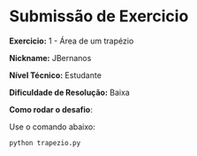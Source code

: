 # Submissão de Exercicio

**Exercicio:** 1 - Área de um trapézio

**Nickname:** JBernanos

**Nível Técnico:** Estudante

**Dificuldade de Resolução:** Baixa

**Como rodar o desafio**: 

Use o comando abaixo: 
```bash
python trapezio.py
```